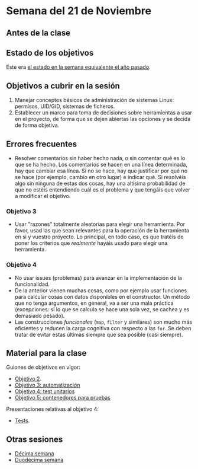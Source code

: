 # Semana del 21 de Noviembre

## Antes de la clase

## Estado de los objetivos

Este era [el estado en la semana equivalente el año
pasado](../sesiones-21-22/semana-11.md).

## Objetivos a cubrir en la sesión

1. Manejar conceptos básicos de administración de sistemas Linux: permisos,
   UID/GID, sistemas de ficheros.
2. Establecer un marco para toma de decisiones sobre herramientas a usar en el
   proyecto, de forma que se dejen abiertas las opciones y se decida de forma
   objetiva.

## Errores frecuentes

* Resolver comentarios sin haber hecho nada, o sin comentar qué es lo que se ha
  hecho. Los comentarios se hacen en una línea determinada, hay que cambiar esa
  línea. Si no se hace, hay que justificar por qué no se hace (por ejemplo,
  cambio en otro lugar) e indicar qué. Si resolvéis algo sin ninguna de estas
  dos cosas, hay una altísima probabilidad de que no estéis entendiendo cuál es
  el problema y que tengáis que volver a modificar el objetivo.

### Objetivo 3

* Usar "razones" totalmente aleatorias para elegir una herramienta. Por favor,
  usad las que sean relevantes para la operación de la herramienta en si y
  vuestro proyecto. Lo principal, en todo caso, es que tratéis de poner los
  criterios que *realmente* hayáis usado para elegir una herramienta.

### Objetivo 4

* No usar issues (problemas) para avanzar en la implementación de la
  funcionalidad.
* De la anterior vienen muchas cosas, como por ejemplo usar funciones para
  calcular cosas con datos disponibles en el constructor. Un método que no tenga
  argumentos, en general, va a ser una mala práctica (excepciones: si lo que se
  calcula se hace una sola vez, se cachea y es demasiado pesado).
* Las construcciones *funcionales* (`map`, `filter` y similares) son mucho más
  eficientes y reducen la carga cognitiva con respecto a las `for`. Se deben
  tratar de evitar estas últimas siempre que sea posible (casi siempre).

## Material para la clase

Guiones de objetivos en vigor:

* [Objetivo 2](https://jj.github.io/IV/documentos/proyecto/2.Entidad).
* [Objetivo 3:
  automatización](http://jj.github.io/IV/documentos/proyecto/3.Automatizar)
* [Objetivo 4: test unitarios](http://jj.github.io/IV/documentos/proyecto/4.Tests)
* [Objetivo 5: contenedores para
  pruebas](http://jj.github.io/IV/documentos/proyecto/5.Docker)

Presentaciones relativas al objetivo 4:
* [Tests](https://jj.github.io/IV/preso/tests.html).


## Otras sesiones

* [Décima semana](semana-10.md)
* [Duodécima semana](semana-12.md)

